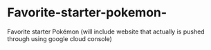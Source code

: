 # Favorite-starter-pokemon-
Favorite starter Pokémon (will include website that actually is pushed through using google cloud console)
